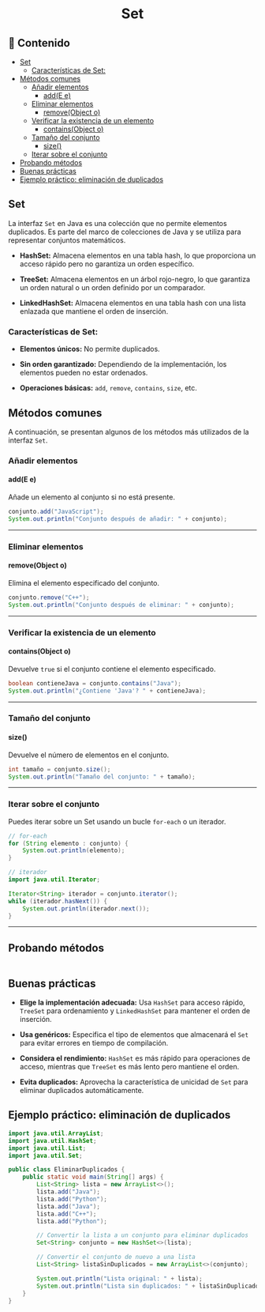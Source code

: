 <h1 align="center">Set</h1>

<h2>📑 Contenido</h2>

- [Set](#set)
  - [Características de Set:](#características-de-set)
- [Métodos comunes](#métodos-comunes)
  - [Añadir elementos](#añadir-elementos)
    - [add(E e)](#adde-e)
  - [Eliminar elementos](#eliminar-elementos)
    - [remove(Object o)](#removeobject-o)
  - [Verificar la existencia de un elemento](#verificar-la-existencia-de-un-elemento)
    - [contains(Object o)](#containsobject-o)
  - [Tamaño del conjunto](#tamaño-del-conjunto)
    - [size()](#size)
  - [Iterar sobre el conjunto](#iterar-sobre-el-conjunto)
- [Probando métodos](#probando-métodos)
- [Buenas prácticas](#buenas-prácticas)
- [Ejemplo práctico: eliminación de duplicados](#ejemplo-práctico-eliminación-de-duplicados)

## Set

La interfaz `Set` en Java es una colección que no permite elementos duplicados. Es parte del marco de colecciones de Java y se utiliza para representar conjuntos matemáticos.

- **HashSet:** Almacena elementos en una tabla hash, lo que proporciona un acceso rápido pero no garantiza un orden específico.

- **TreeSet:** Almacena elementos en un árbol rojo-negro, lo que garantiza un orden natural o un orden definido por un comparador.

- **LinkedHashSet:** Almacena elementos en una tabla hash con una lista enlazada que mantiene el orden de inserción.

### Características de Set:

- **Elementos únicos:** No permite duplicados.

- **Sin orden garantizado:** Dependiendo de la implementación, los elementos pueden no estar ordenados.

- **Operaciones básicas:** `add`, `remove`, `contains`, `size`, etc.

## Métodos comunes

A continuación, se presentan algunos de los métodos más utilizados de la interfaz `Set`.

### Añadir elementos

#### add(E e)

Añade un elemento al conjunto si no está presente.

```java
conjunto.add("JavaScript");
System.out.println("Conjunto después de añadir: " + conjunto);
```

---

### Eliminar elementos

#### remove(Object o)

Elimina el elemento especificado del conjunto.

```java
conjunto.remove("C++");
System.out.println("Conjunto después de eliminar: " + conjunto);
```

---

### Verificar la existencia de un elemento

#### contains(Object o)

Devuelve `true` si el conjunto contiene el elemento especificado.

```java
boolean contieneJava = conjunto.contains("Java");
System.out.println("¿Contiene 'Java'? " + contieneJava);
```

---

### Tamaño del conjunto

#### size()

Devuelve el número de elementos en el conjunto.

```java
int tamaño = conjunto.size();
System.out.println("Tamaño del conjunto: " + tamaño);
```

---

### Iterar sobre el conjunto

Puedes iterar sobre un Set usando un bucle `for-each` o un iterador.

```java
// for-each
for (String elemento : conjunto) {
    System.out.println(elemento);
}

// iterador
import java.util.Iterator;

Iterator<String> iterador = conjunto.iterator();
while (iterador.hasNext()) {
    System.out.println(iterador.next());
}
```

---

## Probando métodos

```java

```

## Buenas prácticas

- **Elige la implementación adecuada:** Usa `HashSet` para acceso rápido, `TreeSet` para ordenamiento y `LinkedHashSet` para mantener el orden de inserción.

- **Usa genéricos:** Especifica el tipo de elementos que almacenará el `Set` para evitar errores en tiempo de compilación.

- **Considera el rendimiento:** `HashSet` es más rápido para operaciones de acceso, mientras que `TreeSet` es más lento pero mantiene el orden.

- **Evita duplicados:** Aprovecha la característica de unicidad de `Set` para eliminar duplicados automáticamente.

## Ejemplo práctico: eliminación de duplicados

```java
import java.util.ArrayList;
import java.util.HashSet;
import java.util.List;
import java.util.Set;

public class EliminarDuplicados {
    public static void main(String[] args) {
        List<String> lista = new ArrayList<>();
        lista.add("Java");
        lista.add("Python");
        lista.add("Java");
        lista.add("C++");
        lista.add("Python");

        // Convertir la lista a un conjunto para eliminar duplicados
        Set<String> conjunto = new HashSet<>(lista);

        // Convertir el conjunto de nuevo a una lista
        List<String> listaSinDuplicados = new ArrayList<>(conjunto);

        System.out.println("Lista original: " + lista);
        System.out.println("Lista sin duplicados: " + listaSinDuplicados);
    }
}
```
